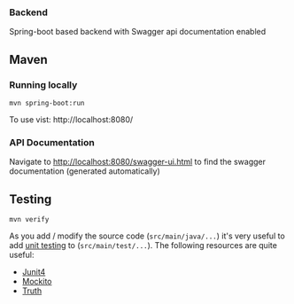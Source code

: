 ### Backend

Spring-boot based backend with Swagger api documentation enabled

## Maven
### Running locally

`mvn spring-boot:run`

To use vist: http://localhost:8080/

### API Documentation

Navigate to [http://localhost:8080/swagger-ui.html](http://localhost:8080/swagger-ui.html) to find the swagger documentation (generated automatically)


## Testing

`mvn verify`

As you add / modify the source code (`src/main/java/...`) it's very useful to add [unit testing](https://cloud.google.com/appengine/docs/java/tools/localunittesting)
to (`src/main/test/...`).  The following resources are quite useful:

* [Junit4](http://junit.org/junit4/)
* [Mockito](http://mockito.org/)
* [Truth](http://google.github.io/truth/)


